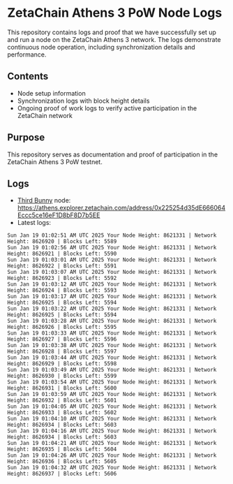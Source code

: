 # ZetaChain Athens 3 PoW Node Logs
This repository contains logs and proof that we have successfully set up and run a node on the ZetaChain Athens 3 network. The logs demonstrate continuous node operation, including synchronization details and performance.

## Contents
- Node setup information
- Synchronization logs with block height details
- Ongoing proof of work logs to verify active participation in the ZetaChain network

## Purpose
This repository serves as documentation and proof of participation in the ZetaChain Athens 3 PoW testnet.

## Logs

- [Third Bunny](https://thirdbunny.xyz/) node: https://athens.explorer.zetachain.com/address/0x225254d35dE666064Eccc5ce16eF1D8bF8D7b5EE
- Latest logs:
```
Sun Jan 19 01:02:51 AM UTC 2025 Your Node Height: 8621331 | Network Height: 8626920 | Blocks Left: 5589
Sun Jan 19 01:02:56 AM UTC 2025 Your Node Height: 8621331 | Network Height: 8626921 | Blocks Left: 5590
Sun Jan 19 01:03:01 AM UTC 2025 Your Node Height: 8621331 | Network Height: 8626922 | Blocks Left: 5591
Sun Jan 19 01:03:07 AM UTC 2025 Your Node Height: 8621331 | Network Height: 8626923 | Blocks Left: 5592
Sun Jan 19 01:03:12 AM UTC 2025 Your Node Height: 8621331 | Network Height: 8626924 | Blocks Left: 5593
Sun Jan 19 01:03:17 AM UTC 2025 Your Node Height: 8621331 | Network Height: 8626925 | Blocks Left: 5594
Sun Jan 19 01:03:22 AM UTC 2025 Your Node Height: 8621331 | Network Height: 8626925 | Blocks Left: 5594
Sun Jan 19 01:03:28 AM UTC 2025 Your Node Height: 8621331 | Network Height: 8626926 | Blocks Left: 5595
Sun Jan 19 01:03:33 AM UTC 2025 Your Node Height: 8621331 | Network Height: 8626927 | Blocks Left: 5596
Sun Jan 19 01:03:38 AM UTC 2025 Your Node Height: 8621331 | Network Height: 8626928 | Blocks Left: 5597
Sun Jan 19 01:03:44 AM UTC 2025 Your Node Height: 8621331 | Network Height: 8626929 | Blocks Left: 5598
Sun Jan 19 01:03:49 AM UTC 2025 Your Node Height: 8621331 | Network Height: 8626930 | Blocks Left: 5599
Sun Jan 19 01:03:54 AM UTC 2025 Your Node Height: 8621331 | Network Height: 8626931 | Blocks Left: 5600
Sun Jan 19 01:03:59 AM UTC 2025 Your Node Height: 8621331 | Network Height: 8626932 | Blocks Left: 5601
Sun Jan 19 01:04:05 AM UTC 2025 Your Node Height: 8621331 | Network Height: 8626933 | Blocks Left: 5602
Sun Jan 19 01:04:10 AM UTC 2025 Your Node Height: 8621331 | Network Height: 8626934 | Blocks Left: 5603
Sun Jan 19 01:04:16 AM UTC 2025 Your Node Height: 8621331 | Network Height: 8626934 | Blocks Left: 5603
Sun Jan 19 01:04:21 AM UTC 2025 Your Node Height: 8621331 | Network Height: 8626935 | Blocks Left: 5604
Sun Jan 19 01:04:26 AM UTC 2025 Your Node Height: 8621331 | Network Height: 8626936 | Blocks Left: 5605
Sun Jan 19 01:04:32 AM UTC 2025 Your Node Height: 8621331 | Network Height: 8626937 | Blocks Left: 5606
```
